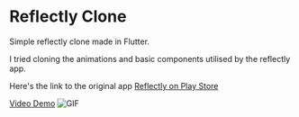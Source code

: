 # Reflectly Clone

Simple reflectly clone made in Flutter.

I tried cloning the animations and basic components utilised by the reflectly app.

Here's the link to the original app
[Reflectly on Play Store](https://play.google.com/store/apps/details?id=com.reflectlyApp)

[Video Demo](https://github.com/Ronak99/Reflectly-Clone/blob/master/demo/screen_recording.mov?raw=true)
![GIF](https://raw.githubusercontent.com/Ronak99/Reflectly-Clone/master/demo/demo_gif.gif)
